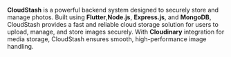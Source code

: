 **CloudStash** is a powerful backend system designed to securely store and manage photos. Built using **Flutter**,**Node.js**, **Express.js**, and **MongoDB**, CloudStash provides a fast and reliable cloud storage solution for users to upload, manage, and store images securely. With **Cloudinary** integration for media storage, CloudStash ensures smooth, high-performance image handling.

